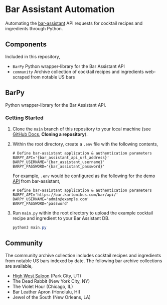 # Bar Assistant Automation
Automating the [bar-assistant](https://github.com/karlomikus/bar-assistant) API requests for cocktail recipes and ingredients through Python.

## Components
Included in this repository,

- ```BarPy``` Python wrapper-library for the Bar Assistant API
- ```community``` Archive collection of cocktail recipes and ingredients web-scraped from notable US bars

## BarPy
Python wrapper-library for the Bar Assistant API.

### Getting Started
1. Clone the ```main``` branch of this repository to your local machine (see [GitHub Docs](https://docs.github.com/en/repositories/creating-and-managing-repositories/cloning-a-repository#cloning-a-repository), **Cloning a repository**).
2. Within the root directory, create a ```.env``` file with the following contents,

    ```Shell
    # Define bar-assistant application & authentication parameters
    BARPY_API='{bar_assistant_api_url_address}'
    BARPY_USERNAME='{bar_assistant_username}'
    BARPY_PASSWORD='{bar_assistant_password}'
    ```

    For example, ```.env``` would be configured as the following for the demo [API](https://bar.karlomikus.com/bar/docs) from bar-assistant,

    ```Shell
    # Define bar-assistant application & authentication parameters
    BARPY_API='https://bar.karlomikus.com/bar/api/'
    BARPY_USERNAME='admin@example.com'
    BARPY_PASSWORD='password'
    ```

3. Run ```main.py``` within the root directory to upload the example cocktail recipe and ingredient to your Bar Assistant DB.

    ```PowerShell
    python3 main.py
    ```

## Community
The community archive collection includes cocktail recipes and ingredients from notable US bars indexed by date. The following bar archive collections are available,

- [High West Saloon](community/high-west-saloon/) (Park City, UT)
- The Dead Rabbit (New York City, NY)
- The Violet Hour (Chicago, IL)
- Bar Leather Apron (Honolulu, HI)
- Jewel of the South (New Orleans, LA)
